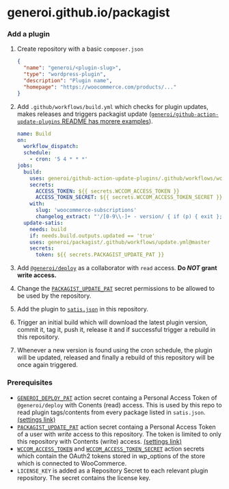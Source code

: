 # generoi.github.io/packagist

### Add a plugin

1. Create repository with a basic `composer.json`

    ```json
    {
      "name": "generoi/<plugin-slug>",
      "type": "wordpress-plugin",
      "description": "Plugin name",
      "homepage": "https://woocommerce.com/products/..."
    }
    ```

2. Add `.github/workflows/build.yml` which checks for plugin updates, makes releases and triggers packagist update ([`generoi/github-action-update-plugins` README has morere examples](https://github.com/generoi/github-action-update-plugins?tab=readme-ov-file#github-workflows-plugins)).

    ```yml
    name: Build
    on:
      workflow_dispatch:
      schedule:
        - cron: '5 4 * * *'
    jobs:
      build:
        uses: generoi/github-action-update-plugins/.github/workflows/wccom-update.yml@master
        secrets:
          ACCESS_TOKEN: ${{ secrets.WCCOM_ACCESS_TOKEN }}
          ACCESS_TOKEN_SECRET: ${{ secrets.WCCOM_ACCESS_TOKEN_SECRET }}
        with:
          slug: 'woocommerce-subscriptions'
          changelog_extract: "'/[0-9\\-]+ - version/ { if (p) { exit }; if ($4 == ver) { p=1; next } } p && NF' changelog.txt"
      update-satis:
        needs: build
        if: needs.build.outputs.updated == 'true'
        uses: generoi/packagist/.github/workflows/update.yml@master
        secrets:
          token: ${{ secrets.PACKAGIST_UPDATE_PAT }}
    ```

3. Add [`@generoi/deploy`](https://github.com/orgs/generoi/teams/deploy) as a collaborator with `read` access. **Do _NOT_ grant write access.**

4. Change the [`PACKAGIST_UPDATE_PAT`](https://github.com/organizations/generoi/settings/secrets/actions/PACKAGIST_UPDATE_PAT) secret permissions to be allowed to be used by the repository.

5. Add the plugin to [`satis.json`](./satis.json) in this repository.

6. Trigger an initial build which will download the latest plugin version, commit it, tag it, push it, release it and if successful trigger a rebuild in this repository.

7. Whenever a new version is found using the cron schedule, the plugin will be updated, released and finally a rebuild of this repository will be once again triggered.

### Prerequisites

- [`GENEROI_DEPLOY_PAT`](https://github.com/organizations/generoi/settings/secrets/actions/GENEROI_DEPLOY_PAT) action secret containg a Personal Access Token of `@generoi/deploy` with Conents (read) access. This is used by this repo to read plugin tags/contents from every package listed in `satis.json`. [(settings link)](https://github.com/organizations/generoi/settings/personal-access-tokens/367034)
- [`PACKAGIST_UPDATE_PAT`](https://github.com/organizations/generoi/settings/secrets/actions/PACKAGIST_UPDATE_PAT) action secret containg a Personal Access Token of a user with _write_ access to this repository. The token is limited to only this repository with Contents (write) access. [(settings link)](https://github.com/organizations/generoi/settings/personal-access-tokens/367065)
- [`WCCOM_ACCESS_TOKEN`](https://github.com/organizations/generoi/settings/secrets/actions/WCCOM_ACCESS_TOKEN) and [`WCCOM_ACCESS_TOKEN_SECRET`](https://github.com/organizations/generoi/settings/secrets/actions/WCCOM_ACCESS_TOKEN_SECRET) action secrets which contain the OAuth2 tokens stored in wp_options of the store which is connected to WooCommerce.
- `LICENSE_KEY` is added as a Repository Secret to each relevant plugin repository. The secret contains the license key.
